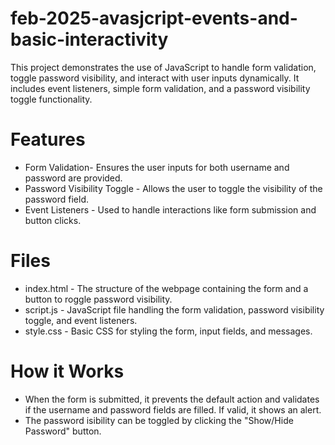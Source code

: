 # feb-2025-avasjcript-events-and-basic-interactivity
This project demonstrates the use of JavaScript to handle form validation, toggle password visibility, and interact with user inputs dynamically. It includes event listeners, simple form validation, and a password visibility toggle functionality.

# Features
- Form Validation- Ensures the user inputs for both username and password are provided.
- Password Visibility Toggle - Allows the user to toggle the visibility of the password field.
- Event Listeners - Used to handle interactions like form submission and button clicks.

# Files
- index.html - The structure of the webpage containing the form and a button to roggle password visibility.
- script.js - JavaScript file handling the form validation, password visibility toggle, and event listeners.
- style.css - Basic CSS for styling the form, input fields, and messages.

# How it Works
- When the form is submitted, it prevents the default action and validates if the username and password fields are filled. If valid, it shows an alert.
- The password isibility can be toggled by clicking the "Show/Hide Password" button.
